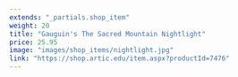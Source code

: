 ```yaml
---
extends: "_partials.shop_item"
weight: 20
title: "Gauguin's The Sacred Mountain Nightlight"
price: 25.95
image: "images/shop_items/nightlight.jpg"
link: "https://shop.artic.edu/item.aspx?productId=7476"
---
```

